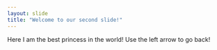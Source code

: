 ```yaml
---
layout: slide
title: "Welcome to our second slide!"
---
```

Here I am the best princess in the world!
Use the left arrow to go back!
